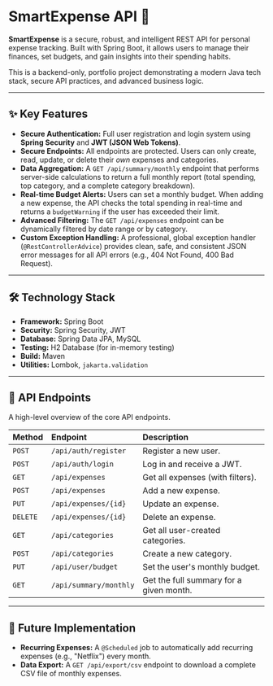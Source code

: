 # SmartExpense API 💸

**SmartExpense** is a secure, robust, and intelligent REST API for personal expense tracking. Built with Spring Boot, it allows users to manage their finances, set budgets, and gain insights into their spending habits.

This is a backend-only, portfolio project demonstrating a modern Java tech stack, secure API practices, and advanced business logic.

---

## ✨ Key Features

* **Secure Authentication:** Full user registration and login system using **Spring Security** and **JWT (JSON Web Tokens)**.
* **Secure Endpoints:** All endpoints are protected. Users can only create, read, update, or delete their *own* expenses and categories.
* **Data Aggregation:** A `GET /api/summary/monthly` endpoint that performs server-side calculations to return a full monthly report (total spending, top category, and a complete category breakdown).
* **Real-time Budget Alerts:** Users can set a monthly budget. When adding a new expense, the API checks the total spending in real-time and returns a `budgetWarning` if the user has exceeded their limit.
* **Advanced Filtering:** The `GET /api/expenses` endpoint can be dynamically filtered by date range or by category.
* **Custom Exception Handling:** A professional, global exception handler (`@RestControllerAdvice`) provides clean, safe, and consistent JSON error messages for all API errors (e.g., 404 Not Found, 400 Bad Request).

---

## 🛠️ Technology Stack

* **Framework:** Spring Boot
* **Security:** Spring Security, JWT
* **Database:** Spring Data JPA, MySQL
* **Testing:** H2 Database (for in-memory testing)
* **Build:** Maven
* **Utilities:** Lombok, `jakarta.validation`

---

## 🚀 API Endpoints

A high-level overview of the core API endpoints.

| Method | Endpoint | Description |
| :--- | :--- | :--- |
| `POST` | `/api/auth/register` | Register a new user. |
| `POST` | `/api/auth/login` | Log in and receive a JWT. |
| `GET` | `/api/expenses` | Get all expenses (with filters). |
| `POST` | `/api/expenses` | Add a new expense. |
| `PUT` | `/api/expenses/{id}` | Update an expense. |
| `DELETE` | `/api/expenses/{id}` | Delete an expense. |
| `GET` | `/api/categories` | Get all user-created categories. |
| `POST` | `/api/categories` | Create a new category. |
| `PUT` | `/api/user/budget` | Set the user's monthly budget. |
| `GET` | `/api/summary/monthly` | Get the full summary for a given month. |

---

## 🔮 Future Implementation

* **Recurring Expenses:** A `@Scheduled` job to automatically add recurring expenses (e.g., "Netflix") every month.
* **Data Export:** A `GET /api/export/csv` endpoint to download a complete CSV file of monthly expenses.
